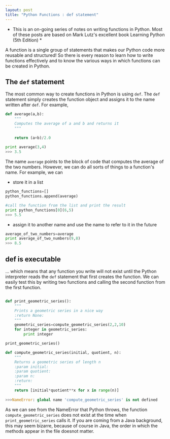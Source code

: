 ```yaml
---
layout: post
title: "Python Functions : def statement"
---
```


* This is an on-going series of notes on writing functions in Python. Most of these posts are based on Mark Lutz's excellent book Learning Python (5th Edition) * 

A function is a single group of statements that makes our Python code
more reusable and structured! So there is every reason to learn how
to write functions effectively and to know the various ways in which functions can be created in Python.

## The `def` statement
The most common way to create functions in Python is using `def`.
The `def` statement simply creates the function object and assigns it to
the name written after `def`. 
For example, 


```python
def average(a,b):
    """
    Computes the average of a and b and returns it
    """
    
    return (a+b)/2.0
    
print average(3,4)
>>> 3.5
```

The name `average` points to the block of code that computes the average of the two numbers.
However, we can do all sorts of things to a function's name. 
For example, we can 

* store it in a list 

``` python
python_functions=[]
python_functions.append(average)

#call the function from the list and print the result
print python_functions[0](6,5)
>>> 5.5
```

* assign it to another name and use the name to refer to it in the future

```python
average_of_two_numbers=average
print average_of_two_numbers(9,8)
>>> 8.5
```

## def is executable
... which means that any function you write will not exist until the Python interpreter 
reads the `def` statement that first creates the function. We can easily test this 
by writing two functions and calling the second function from the first function. 

```python

def print_geometric_series():
    """
    Prints a geometric series in a nice way
    :return None:
    """
    geometric_series=compute_geometric_series(2,2,10)
    for integer in geometric_series:
        print integer

print_geometric_series()

def compute_geometric_series(initial, quotient, n):
    """
    Returns a geometric series of length n
    :param initial:
    :param quotient:
    :param n:
    :return:
    """
    return [initial*quotient**x for x in range(n)]
    
>>>NameError: global name 'compute_geometric_series' is not defined
```


As we can see from the NameError that Python throws, the function `compute_geometric_series` does
not exist at the time when `print_geometric_series` calls it. If you are coming from a Java background, 
this may seem bizarre, because of course in Java, the order in which the methods appear in the file
doesnot matter. 